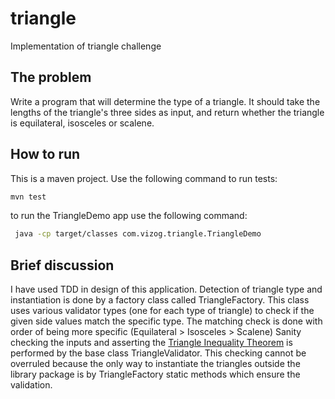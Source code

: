 # triangle
Implementation of triangle challenge

## The problem
Write a program that will determine the type of a triangle. It should take the lengths of the triangle's three sides as input, and return whether the triangle is equilateral, isosceles or scalene.

## How to run
This is a maven project. Use the following command to run tests:
```bash
mvn test
```
to run the TriangleDemo app use the following command:
```bash
 java -cp target/classes com.vizog.triangle.TriangleDemo
```

## Brief discussion
I have used TDD in design of this application. Detection of triangle type and instantiation is done by a factory class 
called TriangleFactory. 
This class uses various validator types (one for each type of triangle) to check if the given side values match the specific type.
 The matching check is done with order of being more specific (Equilateral > Isosceles > Scalene)
 Sanity checking the inputs and asserting the [Triangle Inequality Theorem](https://www.varsitytutors.com/hotmath/hotmath_help/topics/triangle-inequality-theorem)
  is performed by the base class TriangleValidator.
  This checking cannot be overruled because the only way to instantiate the triangles outside the library package is by
   TriangleFactory static methods which ensure the validation.
  
  
  
 